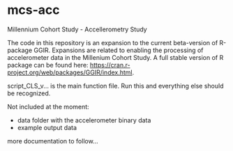 # mcs-acc
Millennium Cohort Study - Accellerometry Study

The code in this repository is an expansion to the current beta-version of R-package GGIR. Expansions are related to enabling the processing of accelerometer data in the Millenium Cohort Study. A full stable version of R package can be found here: https://cran.r-project.org/web/packages/GGIR/index.html.

script_CLS_v... is the main function file. Run this and everything else should be recognized.

Not included at the moment:
- data folder with the accelerometer binary data
- example output data

more documentation to follow...
